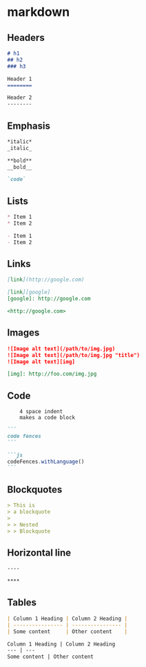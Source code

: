 # markdown

## Headers

```markdown
# h1
## h2
### h3
```

```markdown
Header 1
========
```

```markdown
Header 2
--------
```

## Emphasis

```markdown
*italic*
_italic_
```

```markdown
**bold**
__bold__
```

```markdown
`code`
```

## Lists

```markdown
* Item 1
* Item 2
```

```markdown
- Item 1
- Item 2
```

## Links

```markdown
[link](http://google.com)
```

```markdown
[link][google]
[google]: http://google.com
```

```markdown
<http://google.com>
```

## Images

```markdown
![Image alt text](/path/to/img.jpg)
![Image alt text](/path/to/img.jpg "title")
![Image alt text][img]
```

```markdown
[img]: http://foo.com/img.jpg
```

## Code

```
    4 space indent
    makes a code block
```

~~~markdown
```
code fences
```
~~~

~~~markdown
```js
codeFences.withLanguage()
```
~~~

## Blockquotes

```markdown
> This is
> a blockquote
>
> > Nested
> > Blockquote
```

## Horizontal line

```markdown
----
```

```markdown
****
```

## Tables

```markdown
| Column 1 Heading | Column 2 Heading |
| ---------------- | ---------------- |
| Some content     | Other content    |
```

```markdown
Column 1 Heading | Column 2 Heading
--- | ---
Some content | Other content
```
